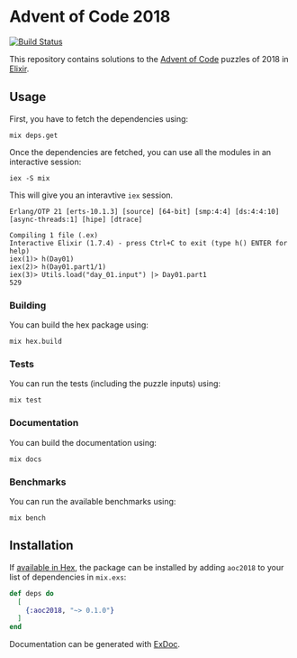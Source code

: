 # Advent of Code 2018

[![Build Status](https://travis-ci.com/SaschaJust/adventofcode2018.svg?branch=master)](https://travis-ci.com/SaschaJust/adventofcode2018)

This repository contains solutions to the [Advent of Code](https://adventofcode.com/2018) puzzles of 2018 in [Elixir](https://elixir-lang.org).

## Usage

First, you have to fetch the dependencies using:
```
mix deps.get
```

Once the dependencies are fetched, you can use all the modules in an interactive session:

```
iex -S mix
```

This will give you an interavtive `iex` session. 
```
Erlang/OTP 21 [erts-10.1.3] [source] [64-bit] [smp:4:4] [ds:4:4:10] [async-threads:1] [hipe] [dtrace]

Compiling 1 file (.ex)
Interactive Elixir (1.7.4) - press Ctrl+C to exit (type h() ENTER for help)
iex(1)> h(Day01)
iex(2)> h(Day01.part1/1)
iex(3)> Utils.load("day_01.input") |> Day01.part1
529
```

### Building

You can build the hex package using:

```
mix hex.build
```

### Tests

You can run the tests (including the puzzle inputs) using:

```
mix test
```

### Documentation

You can build the documentation using:

```
mix docs
```

### Benchmarks

You can run the available benchmarks using:

```
mix bench
```

## Installation

If [available in Hex](https://hex.pm/docs/publish), the package can be installed
by adding `aoc2018` to your list of dependencies in `mix.exs`:

```elixir
def deps do
  [
    {:aoc2018, "~> 0.1.0"}
  ]
end
```

Documentation can be generated with [ExDoc](https://github.com/elixir-lang/ex_doc). 
